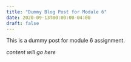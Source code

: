 ```yaml
---
title: "Dummy Blog Post for Module 6"
date: 2020-09-13T00:00:00-04:00
draft: false
---
```


This is a dummy post for module 6 assignment.

*content will go here*
